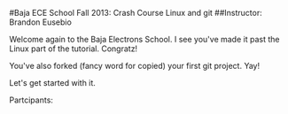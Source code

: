 #Baja ECE School Fall 2013: Crash Course Linux and git
##Instructor: Brandon Eusebio

Welcome again to the Baja Electrons School. I see you've made
 it past the Linux part of the tutorial. Congratz!

You've also forked (fancy word for copied) your first git 
project. Yay!

Let's get started with it. 

Partcipants: 
